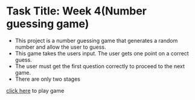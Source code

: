 # Task Title: Week 4(Number guessing game)

* This project is a number guessing game that generates a random number and allow the user to guess.
* This game takes the users input. The user gets one point on a correct guess.
* The user must get the first question correctly to proceed to the next game.
* There are only two stages

[click here](https://week-4-nodejs-task.bavolee.repl.co/) to play game

